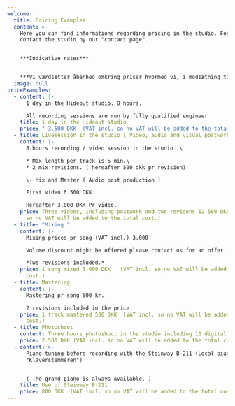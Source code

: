```yaml
---
welcome:
  title: Pricing Examples
  content: >-
    Here you can find informations regarding pricing in the studio. Feel free to
    contact the studio by our "contact page".


    ***Indicative rates***


    ***V﻿i værdsætter åbenhed omkring priser hvormed vi, i modsætning til mange andre studier, har valgt ikke at opgive vores priser eksklusiv moms, men inklusiv moms,  du får dermed ingen ubehagelig overaskelse når du modtager en regning.***
  image: null
priceExamples:
  - content: |-
      1 day in the Hideout studio. 8 hours.

      All recording sessions are run by fully qualified engineer
    title: 1 day in the Hideout studio
    price: " 3.500 DKK  (VAT incl. so no VAT will be added to the total cost.)"
  - title: Livesession in the studio ( Video, audio and visual postwork )
    content: |-
      8 hours recording / video session in the studio .\

      * Max length per track is 5 min.\
      * 2 mix revisions. ( hereafter 500 dkk pr revision)

      \- Mix and Master ( Audio post production )

      First video 6.500 DKK

      Hereafter 3.000 DKK Pr video.
    price: Three videos, including postwork and two revisons 12.500 DKK (VAT incl.
      so no VAT will be added to the total cost.)
  - title: "Mixing "
    content: |-
      Mixing prices pr song (VAT incl.) 3.000

      Volume discount might be offered please contact us for an offer.

      *Two revisions included.*
    price: 1 song mixed 3.000 DKK   (VAT incl. so no VAT will be added to the total
      cost.)
  - title: Mastering
    content: |-
      Mastering pr song 500 kr. 

      2 revisions included in the price
    price: 1 track mastered 500 DKK  (VAT incl. so no VAT will be added to the total
      cost.)
  - title: Photoshoot
    content: Three hours photoshoot in the studio including 10 digital pictures.
    price: 2.500 DKK (VAT incl. so no VAT will be added to the total cost.)
  - content: >-
      Piano tuning before recording with the Steinway B-211 (Local piano tuner
      "Klaverstemmeren")


      ( The grand piano is always available. )
    title: Use of Steinway B-211
    price: 800 DKK  (VAT incl. so no VAT will be added to the total cost.)
---
```

